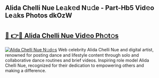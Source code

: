 ## Alida Chelli Nue Le𝚊k𝚎d N𝚞𝚍e - Part-Hb5 Vid𝚎o Le𝚊ks Photos dkOzW

# <h2><a href="http://fb80o3.evod.top/?m=Alida+Chelli+Nue">🔗 👉🔴 Alida Chelli Nue Vid𝚎o Ph𝚘t𝚘s</a></h2>

[![Alida Chelli Nue N𝚞d𝚎s](https://i.imgur.com/8V9OHl7.gif)](http://fb80o3.evod.top/?m=Alida+Chelli+Nue)
Web celebrity Alida Chelli Nue and digital artist, renowned for posting dance and lifestyle content through solo and collaborative dance routines and brief videos. Inspiring role model Alida Chelli Nue, recognized for their dedication to empowering others and making a difference. 
